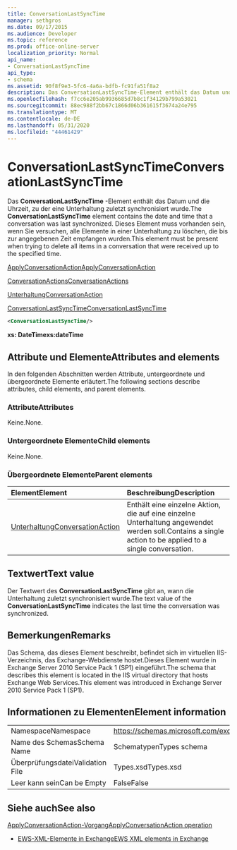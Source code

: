 ```yaml
---
title: ConversationLastSyncTime
manager: sethgros
ms.date: 09/17/2015
ms.audience: Developer
ms.topic: reference
ms.prod: office-online-server
localization_priority: Normal
api_name:
- ConversationLastSyncTime
api_type:
- schema
ms.assetid: 90f8f9e3-5fc6-4a6a-bdfb-fc91fa51f8a2
description: Das ConversationLastSyncTime-Element enthält das Datum und die Uhrzeit, zu der eine Unterhaltung zuletzt synchronisiert wurde. Dieses Element muss vorhanden sein, wenn Sie versuchen, alle Elemente in einer Unterhaltung zu löschen, die bis zur angegebenen Zeit empfangen wurden.
ms.openlocfilehash: f7cc6e205ab9936685d7b8c1f34129b799a53021
ms.sourcegitcommit: 88ec988f2bb67c1866d06b361615f3674a24e795
ms.translationtype: MT
ms.contentlocale: de-DE
ms.lasthandoff: 05/31/2020
ms.locfileid: "44461429"
---
```

# <a name="conversationlastsynctime"></a><span data-ttu-id="a8487-104">ConversationLastSyncTime</span><span class="sxs-lookup"><span data-stu-id="a8487-104">ConversationLastSyncTime</span></span>

<span data-ttu-id="a8487-105">Das **ConversationLastSyncTime** -Element enthält das Datum und die Uhrzeit, zu der eine Unterhaltung zuletzt synchronisiert wurde.</span><span class="sxs-lookup"><span data-stu-id="a8487-105">The **ConversationLastSyncTime** element contains the date and time that a conversation was last synchronized.</span></span> <span data-ttu-id="a8487-106">Dieses Element muss vorhanden sein, wenn Sie versuchen, alle Elemente in einer Unterhaltung zu löschen, die bis zur angegebenen Zeit empfangen wurden.</span><span class="sxs-lookup"><span data-stu-id="a8487-106">This element must be present when trying to delete all items in a conversation that were received up to the specified time.</span></span> 
  
[<span data-ttu-id="a8487-107">ApplyConversationAction</span><span class="sxs-lookup"><span data-stu-id="a8487-107">ApplyConversationAction</span></span>](applyconversationaction.md)
  
[<span data-ttu-id="a8487-108">ConversationActions</span><span class="sxs-lookup"><span data-stu-id="a8487-108">ConversationActions</span></span>](conversationactions.md)
  
[<span data-ttu-id="a8487-109">Unterhaltung</span><span class="sxs-lookup"><span data-stu-id="a8487-109">ConversationAction</span></span>](conversationaction.md)
  
[<span data-ttu-id="a8487-110">ConversationLastSyncTime</span><span class="sxs-lookup"><span data-stu-id="a8487-110">ConversationLastSyncTime</span></span>](conversationlastsynctime.md)
  
```XML
<ConversationLastSyncTime/>
```

 <span data-ttu-id="a8487-111">**xs: DateTime**</span><span class="sxs-lookup"><span data-stu-id="a8487-111">**xs:dateTime**</span></span>
## <a name="attributes-and-elements"></a><span data-ttu-id="a8487-112">Attribute und Elemente</span><span class="sxs-lookup"><span data-stu-id="a8487-112">Attributes and elements</span></span>

<span data-ttu-id="a8487-113">In den folgenden Abschnitten werden Attribute, untergeordnete und übergeordnete Elemente erläutert.</span><span class="sxs-lookup"><span data-stu-id="a8487-113">The following sections describe attributes, child elements, and parent elements.</span></span>
  
### <a name="attributes"></a><span data-ttu-id="a8487-114">Attribute</span><span class="sxs-lookup"><span data-stu-id="a8487-114">Attributes</span></span>

<span data-ttu-id="a8487-115">Keine.</span><span class="sxs-lookup"><span data-stu-id="a8487-115">None.</span></span>
  
### <a name="child-elements"></a><span data-ttu-id="a8487-116">Untergeordnete Elemente</span><span class="sxs-lookup"><span data-stu-id="a8487-116">Child elements</span></span>

<span data-ttu-id="a8487-117">Keine.</span><span class="sxs-lookup"><span data-stu-id="a8487-117">None.</span></span>
  
### <a name="parent-elements"></a><span data-ttu-id="a8487-118">Übergeordnete Elemente</span><span class="sxs-lookup"><span data-stu-id="a8487-118">Parent elements</span></span>

|<span data-ttu-id="a8487-119">**Element**</span><span class="sxs-lookup"><span data-stu-id="a8487-119">**Element**</span></span>|<span data-ttu-id="a8487-120">**Beschreibung**</span><span class="sxs-lookup"><span data-stu-id="a8487-120">**Description**</span></span>|
|:-----|:-----|
|[<span data-ttu-id="a8487-121">Unterhaltung</span><span class="sxs-lookup"><span data-stu-id="a8487-121">ConversationAction</span></span>](conversationaction.md) <br/> |<span data-ttu-id="a8487-122">Enthält eine einzelne Aktion, die auf eine einzelne Unterhaltung angewendet werden soll.</span><span class="sxs-lookup"><span data-stu-id="a8487-122">Contains a single action to be applied to a single conversation.</span></span>  <br/> |
   
## <a name="text-value"></a><span data-ttu-id="a8487-123">Textwert</span><span class="sxs-lookup"><span data-stu-id="a8487-123">Text value</span></span>

<span data-ttu-id="a8487-124">Der Textwert des **ConversationLastSyncTime** gibt an, wann die Unterhaltung zuletzt synchronisiert wurde.</span><span class="sxs-lookup"><span data-stu-id="a8487-124">The text value of the **ConversationLastSyncTime** indicates the last time the conversation was synchronized.</span></span> 
  
## <a name="remarks"></a><span data-ttu-id="a8487-125">Bemerkungen</span><span class="sxs-lookup"><span data-stu-id="a8487-125">Remarks</span></span>

<span data-ttu-id="a8487-126">Das Schema, das dieses Element beschreibt, befindet sich im virtuellen IIS-Verzeichnis, das Exchange-Webdienste hostet.Dieses Element wurde in Exchange Server 2010 Service Pack 1 (SP1) eingeführt.</span><span class="sxs-lookup"><span data-stu-id="a8487-126">The schema that describes this element is located in the IIS virtual directory that hosts Exchange Web Services.This element was introduced in Exchange Server 2010 Service Pack 1 (SP1).</span></span>
  
## <a name="element-information"></a><span data-ttu-id="a8487-127">Informationen zu Elementen</span><span class="sxs-lookup"><span data-stu-id="a8487-127">Element information</span></span>

|||
|:-----|:-----|
|<span data-ttu-id="a8487-128">Namespace</span><span class="sxs-lookup"><span data-stu-id="a8487-128">Namespace</span></span>  <br/> |https://schemas.microsoft.com/exchange/services/2006/types  <br/> |
|<span data-ttu-id="a8487-129">Name des Schemas</span><span class="sxs-lookup"><span data-stu-id="a8487-129">Schema Name</span></span>  <br/> |<span data-ttu-id="a8487-130">Schematypen</span><span class="sxs-lookup"><span data-stu-id="a8487-130">Types schema</span></span>  <br/> |
|<span data-ttu-id="a8487-131">Überprüfungsdatei</span><span class="sxs-lookup"><span data-stu-id="a8487-131">Validation File</span></span>  <br/> |<span data-ttu-id="a8487-132">Types.xsd</span><span class="sxs-lookup"><span data-stu-id="a8487-132">Types.xsd</span></span>  <br/> |
|<span data-ttu-id="a8487-133">Leer kann sein</span><span class="sxs-lookup"><span data-stu-id="a8487-133">Can be Empty</span></span>  <br/> |<span data-ttu-id="a8487-134">False</span><span class="sxs-lookup"><span data-stu-id="a8487-134">False</span></span>  <br/> |
   
## <a name="see-also"></a><span data-ttu-id="a8487-135">Siehe auch</span><span class="sxs-lookup"><span data-stu-id="a8487-135">See also</span></span>



[<span data-ttu-id="a8487-136">ApplyConversationAction-Vorgang</span><span class="sxs-lookup"><span data-stu-id="a8487-136">ApplyConversationAction operation</span></span>](applyconversationaction-operation.md)


- [<span data-ttu-id="a8487-137">EWS-XML-Elemente in Exchange</span><span class="sxs-lookup"><span data-stu-id="a8487-137">EWS XML elements in Exchange</span></span>](ews-xml-elements-in-exchange.md)

